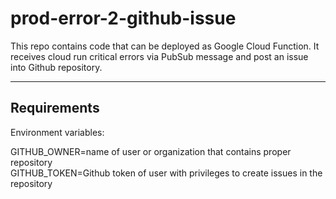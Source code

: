 # prod-error-2-github-issue

This repo contains code that can be deployed as Google Cloud Function. 
It receives cloud run critical errors via PubSub 
message and post an issue into Github repository.
___
## Requirements
Environment variables:

GITHUB_OWNER=name of user or organization that contains proper repository<br>
GITHUB_TOKEN=Github token of user with privileges to create issues in the repository <br>
